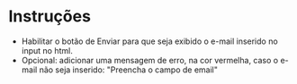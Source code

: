 # **Instruções**

- Habilitar o botão de Enviar para que seja exibido o e-mail inserido no input no html.
- Opcional: adicionar uma mensagem de erro, na cor vermelha, caso o e-mail não seja inserido: "Preencha o campo de email"